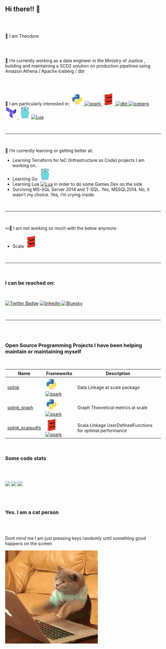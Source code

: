 ## Hi there!! 👋 

</br>
</br>

👋 I am Theodore

</br>
</br>

🔭 I’m currently working as a data engineer in the Ministry of Justice , building and maintaining a SCD2 solution on production pipelines using Amazon Athena / Apache Iceberg / dbt

</br>
</br>

📖 I am particularly interested in:
 <a href="https://www.python.org" target="_blank" rel="noreferrer"> <img src="https://raw.githubusercontent.com/devicons/devicon/master/icons/python/python-original.svg" alt="python" width="40" height="40"/> </a>  <a href="https://spark.apache.org/" target="_blank" rel="noreferrer"> <img src="https://spark.apache.org/images/spark-logo-rev.svg" alt="spark" width="40" height="40"/> </a> <a href="https://www.scala-lang.org/" target="_blank" rel="noreferrer"> <img src="https://raw.githubusercontent.com/devicons/devicon/master/icons/scala/scala-original.svg" alt="scala" width="40" height="40"/> </a> <a href="https://www.getdbt.com/" target="_blank" rel="noreferrer"> <img src="https://www.getdbt.com/ui/img/logos/dbt-logo.svg" alt="dbt" width="40" height="40"/></a><a href="https://iceberg.apache.org/" target="_blank" rel="noreferrer"> <img src="https://iceberg.apache.org/assets/images/Iceberg-logo.svg" alt="iceberg" width="120" height="40"/> </a><a href="https://www.terraform.io/" target="_blank" rel="noreferrer"> <img src="https://raw.githubusercontent.com/devicons/devicon/master/icons/terraform/terraform-original.svg" alt="Terraform" width="40" height="40"/> </a> <a href="https://go.dev/" target="_blank" rel="noreferrer"><img src="https://raw.githubusercontent.com/devicons/devicon/master/icons/go/go-original.svg" alt="Go" width="40" height="40" /></a><a href="https://go.dev/" target="_blank" rel="noreferrer"><img src="https://cdn.jsdelivr.net/gh/devicons/devicon@latest/icons/lua/lua-original.svg" alt="Lua" width="40" height="40" /></a>

</br>

--- 

</br>


🌱 I’m currently learning or getting better at:

 -  Learning Terraform for IaC (Infrastructure as Code) projects I am working on. 
 -  Learning Go <a href="https://go.dev/" target="_blank" rel="noreferrer"><img src="https://raw.githubusercontent.com/devicons/devicon/master/icons/go/go-original.svg" alt="Go" width="40" height="40" /></a>
 -  Learning Lua <a href="https://go.dev/" target="_blank" rel="noreferrer"><img src="https://cdn.jsdelivr.net/gh/devicons/devicon@latest/icons/lua/lua-original.svg" alt="Lua" width="40" height="40" /></a> in order to do some Games Dev on the side
 -  Surviving MS-SQL Server 2014 and T-SQL. Yes, MSSQL2014. No, it wasn’t my choice. Yes, I’m crying inside.

</br>

--- 

</br>

💤🥱  I am not working so much with the below anymore:

 -  Scala <a href="https://www.scala-lang.org/" target="_blank" rel="noreferrer"> <img src="https://raw.githubusercontent.com/devicons/devicon/master/icons/scala/scala-original.svg" alt="scala" width="40" height="40"/> </a>
  

</br>

---

</br>

### I can be reached on:

</br>
  
[![Twitter Badge](https://img.shields.io/badge/-_TheodoreM_-blue?style=flat-square&logo=twitter&logoColor=white)](https://twitter.com/_TheodoreM_) 
<a href="https://www.linkedin.com/in/theodoremanassis/" target="_blank" rel="noreferrer"> <img src="https://upload.wikimedia.org/wikipedia/commons/8/81/LinkedIn_icon.svg" alt="linkedin" width="20" height="20"/> </a>[![Bluesky](https://img.shields.io/badge/Bluesky-0285FF?logo=bluesky&logoColor=fff)](https://bsky.app/profile/mamonu.bsky.social)

</br>

---

</br>
</br>

### Open Source Programming Projects I have been helping maintain or maintaining myself

</br>

| Name  | Frameworks | Description |
| ------------- | ------------- | ------------- |
| [splink](https://github.com/moj-analytical-services/splink)  | <a href="https://www.python.org" target="_blank" rel="noreferrer"> <img src="https://raw.githubusercontent.com/devicons/devicon/master/icons/python/python-original.svg" alt="python" width="40" height="40"/> </a>  <a href="https://spark.apache.org/" target="_blank" rel="noreferrer"> <img src="https://spark.apache.org/images/spark-logo-rev.svg" alt="spark" width="40" height="40"/> </a>  |   Data Linkage at scale package      |
| [splink_graph](https://github.com/moj-analytical-services/splink_graph)  | <a href="https://www.python.org" target="_blank" rel="noreferrer"> <img src="https://raw.githubusercontent.com/devicons/devicon/master/icons/python/python-original.svg" alt="python" width="40" height="40"/> </a> <a href="https://spark.apache.org/" target="_blank" rel="noreferrer"> <img src="https://spark.apache.org/images/spark-logo-rev.svg" alt="spark" width="40" height="40"/> </a>  |   Graph Theoretical metrics at scale |
| [splink_scalaudfs](https://github.com/moj-analytical-services/splink_scalaudfs)  | <a href="https://www.scala-lang.org/" target="_blank" rel="noreferrer"> <img src="https://raw.githubusercontent.com/devicons/devicon/master/icons/scala/scala-original.svg" alt="scala" width="40" height="40"/> </a>  <a href="https://spark.apache.org/" target="_blank" rel="noreferrer"> <img src="https://spark.apache.org/images/spark-logo-rev.svg" alt="spark" width="40" height="40"/> </a>  | Scala Linkage UserDefinedFunctions for optimal performance  |

</br>

### Some code stats


</br>
</br>

![](https://github-profile-summary-cards.vercel.app/api/cards/profile-details?username=mamonu&theme=monokai)
![](https://github-profile-summary-cards.vercel.app/api/cards/stats?username=mamonu&theme=monokai)
![](https://github-profile-summary-cards.vercel.app/api/cards/most-commit-language?username=mamonu&theme=monokai)

</br>
</br>

### Yes. I am a cat person

</br>
</br>

Dont mind me I am just pressing keys randomly until something good happens on the screen



![hey](https://github.com/mamonu/mamonu/raw/master/2GU.gif)



<!--
**mamonu/mamonu** is a ✨ _special_ ✨ repository because its `README.md` (this file) appears on your GitHub profile.

Here are some ideas to get you started:

- 🔭 I’m currently working on ...
- 🌱 I’m currently learning ...
- 👯 I’m looking to collaborate on ...
- 🤔 I’m looking for help with ...
- 💬 Ask me about ...
- 📫 How to reach me: ...
- 😄 Pronouns: ...
- ⚡ Fun fact: ...
-->
